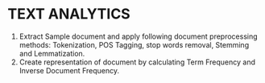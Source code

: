 # TEXT ANALYTICS
1. Extract Sample document and apply following document preprocessing methods: 
Tokenization, POS Tagging, stop words removal, Stemming and Lemmatization.
 2. Create representation of document by calculating Term Frequency and Inverse Document Frequency.
